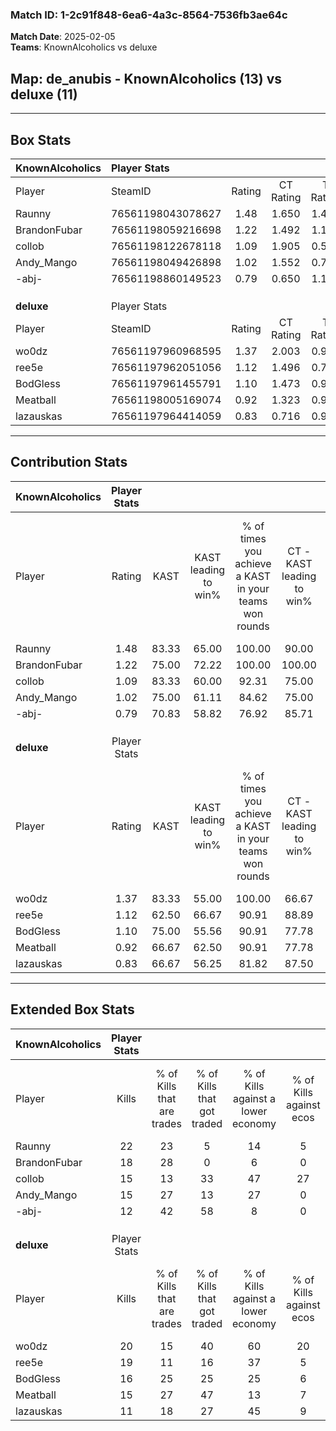### Match ID: 1-2c91f848-6ea6-4a3c-8564-7536fb3ae64c  
**Match Date**: 2025-02-05  
**Teams**: KnownAlcoholics vs deluxe  

## **Map**: de_anubis - KnownAlcoholics (13) vs deluxe (11)  
---  

## Box Stats  

| **KnownAlcoholics** | Player Stats      |        |           |          |       |       |       |         |        |      |     |
| :- | :- | :-: | :-: | :-: | :-: | :-: | :-: | :-: | :-: | :-: | :-: |
| Player              | SteamID           | Rating | CT Rating | T Rating | KAST  |  ADR  | Kills | Assists | Deaths | K/D  | HS% |
| Raunny              | 76561198043078627 |  1.48  |   1.650   |  1.494   | 83.33 | 97.5  |  22   |   10    |   15   | 1.47 | 45  |
| BrandonFubar        | 76561198059216698 |  1.22  |   1.492   |  1.179   | 75.00 | 73.5  |  18   |    5    |   13   | 1.38 | 44  |
| collob              | 76561198122678118 |  1.09  |   1.905   |  0.541   | 83.33 | 75.8  |  15   |    8    |   18   | 0.83 | 46  |
| Andy_Mango          | 76561198049426898 |  1.02  |   1.552   |  0.721   | 75.00 | 68.2  |  15   |    3    |   16   | 0.94 | 46  |
| -abj-               | 76561198860149523 |  0.79  |   0.650   |  1.135   | 70.83 | 63.0  |  12   |    6    |   20   | 0.60 | 41  |
|                     |                   |        |           |          |       |       |       |         |        |      |     |
|                     |                   |        |           |          |       |       |       |         |        |      |     |
|                     |                   |        |           |          |       |       |       |         |        |      |     |
| **deluxe**          | Player Stats      |        |           |          |       |       |       |         |        |      |     |
| Player              | SteamID           | Rating | CT Rating | T Rating | KAST  |  ADR  | Kills | Assists | Deaths | K/D  | HS% |
| wo0dz               | 76561197960968595 |  1.37  |   2.003   |  0.957   | 83.33 | 109.3 |  20   |    7    |   18   | 1.11 | 50  |
| ree5e               | 76561197962051056 |  1.12  |   1.496   |  0.794   | 62.50 | 81.5  |  19   |    2    |   16   | 1.19 | 36  |
| BodGless            | 76561197961455791 |  1.10  |   1.473   |  0.933   | 75.00 | 76.5  |  16   |    7    |   16   | 1.00 | 37  |
| Meatball            | 76561198005169074 |  0.92  |   1.323   |  0.904   | 66.67 | 64.1  |  15   |    2    |   17   | 0.88 | 60  |
| lazauskas           | 76561197964414059 |  0.83  |   0.716   |  0.993   | 66.67 | 67.5  |  11   |    6    |   16   | 0.69 | 54  |
---  

## Contribution Stats  

| **KnownAlcoholics** | Player Stats |       |                      |                                                        |                           |                                                             |                          |                                                            |
| :- | :-: | :-: | :-: | :-: | :-: | :-: | :-: | :-: |
| Player              |    Rating    | KAST  | KAST leading to win% | % of times you achieve a KAST in your teams won rounds | CT - KAST leading to win% | CT - % of times you achieve a KAST in your teams won rounds | T - KAST leading to win% | T - % of times you achieve a KAST in your teams won rounds |
| Raunny              |     1.48     | 83.33 |        65.00         |                         100.00                         |           90.00           |                           100.00                            |          40.00           |                           100.00                           |
| BrandonFubar        |     1.22     | 75.00 |        72.22         |                         100.00                         |          100.00           |                           100.00                            |          44.44           |                           100.00                           |
| collob              |     1.09     | 83.33 |        60.00         |                         92.31                          |           75.00           |                           100.00                            |          37.50           |                           75.00                            |
| Andy_Mango          |     1.02     | 75.00 |        61.11         |                         84.62                          |           75.00           |                           100.00                            |          33.33           |                           50.00                            |
| -abj-               |     0.79     | 70.83 |        58.82         |                         76.92                          |           85.71           |                            66.67                            |          40.00           |                           100.00                           |
|                     |              |       |                      |                                                        |                           |                                                             |                          |                                                            |
|                     |              |       |                      |                                                        |                           |                                                             |                          |                                                            |
|                     |              |       |                      |                                                        |                           |                                                             |                          |                                                            |
| **deluxe**          | Player Stats |       |                      |                                                        |                           |                                                             |                          |                                                            |
| Player              |    Rating    | KAST  | KAST leading to win% | % of times you achieve a KAST in your teams won rounds | CT - KAST leading to win% | CT - % of times you achieve a KAST in your teams won rounds | T - KAST leading to win% | T - % of times you achieve a KAST in your teams won rounds |
| wo0dz               |     1.37     | 83.33 |        55.00         |                         100.00                         |           66.67           |                           100.00                            |          37.50           |                           100.00                           |
| ree5e               |     1.12     | 62.50 |        66.67         |                         90.91                          |           88.89           |                           100.00                            |          33.33           |                           66.67                            |
| BodGless            |     1.10     | 75.00 |        55.56         |                         90.91                          |           77.78           |                            87.50                            |          33.33           |                           100.00                           |
| Meatball            |     0.92     | 66.67 |        62.50         |                         90.91                          |           77.78           |                            87.50                            |          42.86           |                           100.00                           |
| lazauskas           |     0.83     | 66.67 |        56.25         |                         81.82                          |           87.50           |                            87.50                            |          25.00           |                           66.67                            |
---  

## Extended Box Stats  

| **KnownAlcoholics** | Player Stats |                            |                            |                                    |                         |                              |                                 |        |                             |                                     |                          |                               |                            |
| :- | :-: | :-: | :-: | :-: | :-: | :-: | :-: | :-: | :-: | :-: | :-: | :-: | :-: |
| Player              |    Kills     | % of Kills that are trades | % of Kills that got traded | % of Kills against a lower economy | % of Kills against ecos | % of Kills that are flawless | % of Kills that are close duels | Deaths | % of Deaths that get traded | % of Deaths against a lower economy | % of Deaths against ecos | % of Deaths that are flawless | % of Deaths that are close |
| Raunny              |      22      |             23             |             5              |                 14                 |            5            |              50              |                5                |   15   |             27              |                 13                  |            0             |              67               |             7              |
| BrandonFubar        |      18      |             28             |             0              |                 6                  |            0            |              50              |                0                |   13   |             38              |                  8                  |            0             |              69               |             15             |
| collob              |      15      |             13             |             33             |                 47                 |           27            |              60              |                7                |   18   |             33              |                 11                  |            0             |              67               |             11             |
| Andy_Mango          |      15      |             27             |             13             |                 27                 |            0            |              60              |               27                |   16   |             31              |                 19                  |            0             |              69               |             6              |
| -abj-               |      12      |             42             |             58             |                 8                  |            0            |              75              |                0                |   20   |             20              |                 10                  |            0             |              60               |             0              |
|                     |              |                            |                            |                                    |                         |                              |                                 |        |                             |                                     |                          |                               |                            |
|                     |              |                            |                            |                                    |                         |                              |                                 |        |                             |                                     |                          |                               |                            |
|                     |              |                            |                            |                                    |                         |                              |                                 |        |                             |                                     |                          |                               |                            |
| **deluxe**          | Player Stats |                            |                            |                                    |                         |                              |                                 |        |                             |                                     |                          |                               |                            |
| Player              |    Kills     | % of Kills that are trades | % of Kills that got traded | % of Kills against a lower economy | % of Kills against ecos | % of Kills that are flawless | % of Kills that are close duels | Deaths | % of Deaths that get traded | % of Deaths against a lower economy | % of Deaths against ecos | % of Deaths that are flawless | % of Deaths that are close |
| wo0dz               |      20      |             15             |             40             |                 60                 |           20            |              60              |               15                |   18   |             28              |                 28                  |            6             |              39               |             11             |
| ree5e               |      19      |             11             |             16             |                 37                 |            5            |              84              |                0                |   16   |              6              |                 19                  |            6             |              63               |             13             |
| BodGless            |      16      |             25             |             25             |                 25                 |            6            |              88              |                6                |   16   |             25              |                 31                  |            6             |              50               |             13             |
| Meatball            |      15      |             27             |             47             |                 13                 |            7            |              73              |                7                |   17   |             29              |                 35                  |            6             |              71               |             0              |
| lazauskas           |      11      |             18             |             27             |                 45                 |            9            |              18              |                9                |   16   |              6              |                 19                  |            6             |              69               |             0              |
